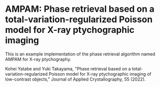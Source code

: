 # AMPAM: Phase retrieval based on a total-variation-regularized Poisson model for X-ray ptychographic imaging
This is an example implementation of the phase retrieval algorithm named AMPAM for X-ray ptychography.

Kohei Yatabe and Yuki Takayama, "Phase retrieval based on a total-variation-regularized Poisson model for X-ray ptychographic imaging of low-contrast objects," Journal of Applied Crystallography, 55 (2022).
